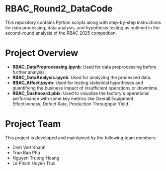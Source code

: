 # RBAC_Round2_DataCode
This repository contains Python scripts along with step-by-step instructions for data processing, data analysis, and hypothesis testing as outlined in the second-round analysis of the RBAC 2025 competition.

# Project Overview

- **RBAC_DataPreprocessing.ipynb**: Used for data preprocessing before further analysis.  
- **RBAC_DataAnalysis.ipynb**: Used for analyzing the processed data.  
- **RBAC_Affect.ipynb**: Used for testing statistical hypotheses and quantifying the business impact of insufficient operations or downtime.
- **RBAC_Dashboard.pbix**: Used to visualize the factory's operational performance with some key metrics like Overall Equipment Effectiveness, Defect Rate, Production Throughput Yield..

# Project Team

This project is developed and maintained by the following team members:

- Dinh Viet Khanh
- Tran Bao Phu
- Nguyen Truong Hoang
- Le Pham Huyen Truc
